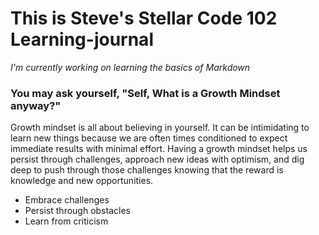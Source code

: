 # This is Steve's Stellar Code 102 Learning-journal

*I'm currently working on learning the basics of Markdown*

### You may ask yourself, "Self, What is a Growth Mindset anyway?"

Growth mindset is all about believing in yourself. It can be intimidating to learn new things because we are often times conditioned to expect immediate results with minimal effort. Having a growth mindset helps us persist through challenges, approach new ideas with optimism, and dig deep to push through those challenges knowing that the reward is knowledge and new opportunities. 

- Embrace challenges
- Persist through obstacles
- Learn from criticism
